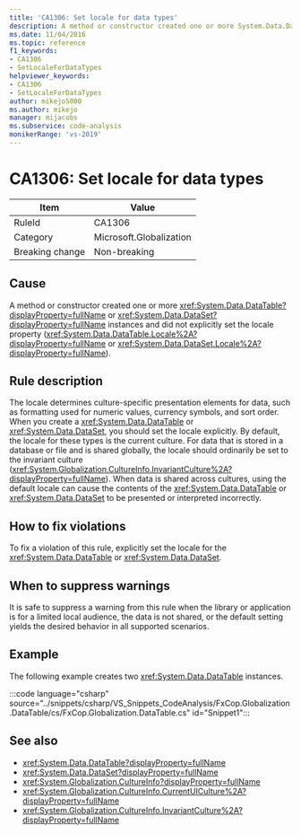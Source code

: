 ```yaml
---
title: 'CA1306: Set locale for data types'
description: A method or constructor created one or more System.Data.DataTable or System.Data.DataSet instances and did not explicitly set the locale property.
ms.date: 11/04/2016
ms.topic: reference
f1_keywords:
- CA1306
- SetLocaleForDataTypes
helpviewer_keywords:
- CA1306
- SetLocaleForDataTypes
author: mikejo5000
ms.author: mikejo
manager: mijacobs
ms.subservice: code-analysis
monikerRange: 'vs-2019'
---
```


# CA1306: Set locale for data types

|Item|Value|
|-|-|
|RuleId|CA1306|
|Category|Microsoft.Globalization|
|Breaking change|Non-breaking|

## Cause

A method or constructor created one or more <xref:System.Data.DataTable?displayProperty=fullName> or <xref:System.Data.DataSet?displayProperty=fullName> instances and did not explicitly set the locale property (<xref:System.Data.DataTable.Locale%2A?displayProperty=fullName> or <xref:System.Data.DataSet.Locale%2A?displayProperty=fullName>).

## Rule description

The locale determines culture-specific presentation elements for data, such as formatting used for numeric values, currency symbols, and sort order. When you create a <xref:System.Data.DataTable> or <xref:System.Data.DataSet>, you should set the locale explicitly. By default, the locale for these types is the current culture. For data that is stored in a database or file and is shared globally, the locale should ordinarily be set to the invariant culture (<xref:System.Globalization.CultureInfo.InvariantCulture%2A?displayProperty=fullName>). When data is shared across cultures, using the default locale can cause the contents of the <xref:System.Data.DataTable> or <xref:System.Data.DataSet> to be presented or interpreted incorrectly.

## How to fix violations

To fix a violation of this rule, explicitly set the locale for the <xref:System.Data.DataTable> or <xref:System.Data.DataSet>.

## When to suppress warnings

It is safe to suppress a warning from this rule when the library or application is for a limited local audience, the data is not shared, or the default setting yields the desired behavior in all supported scenarios.

## Example

The following example creates two <xref:System.Data.DataTable> instances.

:::code language="csharp" source="../snippets/csharp/VS_Snippets_CodeAnalysis/FxCop.Globalization.DataTable/cs/FxCop.Globalization.DataTable.cs" id="Snippet1":::

## See also

- <xref:System.Data.DataTable?displayProperty=fullName>
- <xref:System.Data.DataSet?displayProperty=fullName>
- <xref:System.Globalization.CultureInfo?displayProperty=fullName>
- <xref:System.Globalization.CultureInfo.CurrentUICulture%2A?displayProperty=fullName>
- <xref:System.Globalization.CultureInfo.InvariantCulture%2A?displayProperty=fullName>
